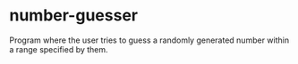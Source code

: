 # number-guesser
Program where the user tries to guess a randomly generated number within a range specified by them. 
